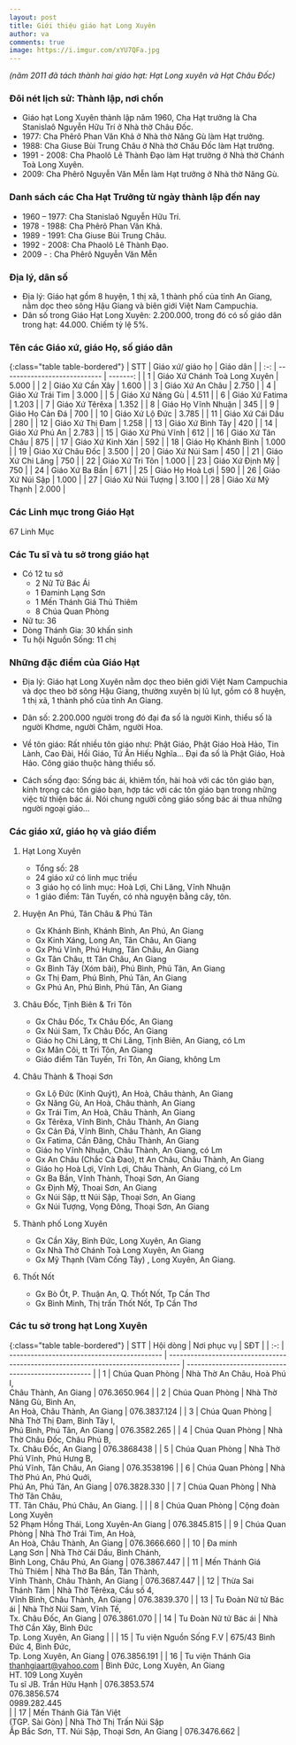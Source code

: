 ```yaml
---
layout: post
title: Giới thiệu giáo hạt Long Xuyên
author: va
comments: true
image: https://i.imgur.com/xYU7QFa.jpg
---
```


_(năm 2011 đã tách thành hai giáo hạt: Hạt Long xuyên và Hạt Châu Đốc)_

### Đôi nét lịch sử: Thành lập, nơi chốn

- Giáo hạt Long Xuyên thành lập năm 1960, Cha Hạt trưởng là Cha Stanislaô Nguyễn Hữu Trí ở Nhà thờ Châu Đốc.
- 1977: Cha Phêrô Phan Văn Khả ở Nhà thờ Năng Gù làm Hạt trưởng.
- 1988: Cha Giuse Bùi Trung Châu ở Nhà thờ Châu Đốc làm Hạt trưởng.
- 1991 - 2008: Cha Phaolô Lê Thành Đạo làm Hạt trưởng ở Nhà thờ Chánh Toà Long Xuyên.
- 2009: Cha Phêrô Nguyễn Văn Mễn làm Hạt trưởng ở Nhà thờ Năng Gù.

### Danh sách các Cha Hạt Trưởng từ ngày thành lập đến nay

- 1960 – 1977: Cha Stanislaô Nguyễn Hữu Trí.
- 1978 - 1988: Cha Phêrô Phan Văn Khả.
- 1989 - 1991: Cha Giuse Bùi Trung Châu.
- 1992 - 2008: Cha Phaolô Lê Thành Đạo.
- 2009 - : Cha Phêrô Nguyễn Văn Mễn

### Địa lý, dân số

- Địa lý: Giáo hạt gồm 8 huyện, 1 thị xã, 1 thành phố của tỉnh An Giang, nằm dọc theo sông Hậu Giang và biên giới Việt Nam Campuchia.
- Dân số trong Giáo Hạt Long Xuyên: 2.200.000, trong đó có số giáo dân trong hạt: 44.000. Chiếm tỷ lệ 5%.

### Tên các Giáo xứ, giáo Họ, số giáo dân

{:class="table table-bordered"}
| STT | Giáo xứ/ giáo họ | Giáo dân |
| :-: | ---------------------------- | -------: |
| 1 | Giáo Xứ Chánh Toà Long Xuyên | 5.000 |
| 2 | Giáo Xứ Cần Xây | 1.600 |
| 3 | Giáo Xứ An Châu | 2.750 |
| 4 | Giáo Xứ Trái Tim | 3.000 |
| 5 | Giáo Xứ Năng Gù | 4.511 |
| 6 | Giáo Xứ Fatima | 1.203 |
| 7 | Giáo Xứ Têrêxa | 1.352 |
| 8 | Giáo Họ Vĩnh Nhuận | 345 |
| 9 | Giáo Họ Cản Đá | 700 |
| 10 | Giáo Xứ Lộ Đức | 3.785 |
| 11 | Giáo Xứ Cái Dầu | 280 |
| 12 | Giáo Xứ Thị Đam | 1.258 |
| 13 | Giáo Xứ Bình Tây | 420 |
| 14 | Giáo Xứ Phú An | 2.783 |
| 15 | Giáo Xứ Phú Vĩnh | 612 |
| 16 | Giáo Xứ Tân Châu | 875 |
| 17 | Giáo Xứ Kinh Xán | 592 |
| 18 | Giáo Họ Khánh Bình | 1.000 |
| 19 | Giáo Xứ Châu Đốc | 3.500 |
| 20 | Giáo Xứ Núi Sam | 450 |
| 21 | Giáo Xứ Chi Lăng | 750 |
| 22 | Giáo Xứ Tri Tôn | 1.000 |
| 23 | Giáo Xứ Định Mỹ | 750 |
| 24 | Giáo Xứ Ba Bần | 671 |
| 25 | Giáo Họ Hoà Lợi | 590 |
| 26 | Giáo Xứ Núi Sập | 1.000 |
| 27 | Giáo Xứ Núi Tượng | 3.100 |
| 28 | Giáo Xứ Mỹ Thạnh | 2.000 |

### Các Linh mục trong Giáo Hạt

67 Linh Mục

### Các Tu sĩ và tu sở trong giáo hạt

- Có 12 tu sở
  - 2 Nữ Tử Bác Ái
  - 1 Đaminh Lạng Sơn
  - 1 Mến Thánh Giá Thủ Thiêm
  - 8 Chúa Quan Phòng
- Nữ tu: 36
- Dòng Thánh Gia: 30 khấn sinh
- Tu hội Nguồn Sống: 11 chị

### Những đặc điểm của Giáo Hạt

- Địa lý: Giáo hạt Long Xuyên nằm dọc theo biên giới Việt Nam Campuchia và dọc theo bờ sông Hậu Giang, thường xuyên bị lũ lụt, gồm có 8 huyện, 1 thị xã, 1 thành phố của tỉnh An Giang.

- Dân số: 2.200.000 người trong đó đại đa số là người Kinh, thiểu số là người Khơme, người Chăm, người Hoa.

- Về tôn giáo: Rất nhiều tôn giáo như: Phật Giáo, Phật Giáo Hoà Hảo, Tin Lành, Cao Đài, Hồi Giáo, Tứ Ân Hiếu Nghĩa... Đại đa số là Phật Giáo, Hoà Hảo. Công giáo thuộc hàng thiểu số.

- Cách sống đạo: Sống bác ái, khiêm tốn, hài hoà với các tôn giáo bạn, kính trọng các tôn giáo bạn, hợp tác với các tôn giáo bạn trong những việc từ thiện bác ái. Nói chung người công giáo sống bác ái thua những người ngoại giáo...

### Các giáo xứ, giáo họ và giáo điểm

1. Hạt Long Xuyên

   - Tổng số: 28
   - 24 giáo xứ có linh mục triều
   - 3 giáo họ có linh mục: Hoà Lợi, Chi Lăng, Vĩnh Nhuận
   - 1 giáo điểm: Tân Tuyến, có nhà nguyện bằng cây, tôn.

2. Huyện An Phú, Tân Châu & Phú Tân

   - Gx Khánh Bình, Khánh Bình, An Phú, An Giang
   - Gx Kinh Xáng, Long An, Tân Châu, An Giang
   - Gx Phú Vĩnh, Phú Hưng, Tân Châu, An Giang
   - Gx Tân Châu, tt Tân Châu, An Giang
   - Gx Bình Tây (Xóm bãi), Phú Bình, Phú Tân, An Giang
   - Gx Thị Đam, Phú Bình, Phú Tân, An Giang
   - Gx Phú An, Phú Bình, Phú Tân, An Giang

3. Châu Đốc, Tịnh Biên & Tri Tôn

   - Gx Châu Đốc, Tx Châu Đốc, An Giang
   - Gx Núi Sam, Tx Châu Đốc, An Giang
   - Giáo họ Chi Lăng, tt Chi Lăng, Tịnh Biên, An Giang, có Lm
   - Gx Mân Côi, tt Tri Tôn, An Giang
   - Giáo điểm Tân Tuyến, Tri Tôn, An Giang, không Lm

4. Châu Thành & Thoại Sơn

   - Gx Lộ Đức (Kinh Quýt), An Hoà, Châu thành, An Giang
   - Gx Năng Gù, An Hoà, Châu thành, An Giang
   - Gx Trái Tim, An Hoà, Châu Thành, An Giang
   - Gx Têrêxa, Vĩnh Bình, Châu Thành, An Giang
   - Gx Cản Đá, Vĩnh Bình, Châu Thành, An Giang
   - Gx Fatima, Cần Đăng, Châu Thành, An Giang
   - Giáo họ Vĩnh Nhuận, Châu Thành, An Giang, có Lm
   - Gx An Châu (Chắc Cà Đao), tt An Châu, Châu Thành, An Giang
   - Giáo họ Hoà Lợi, Vĩnh Lợi, Châu Thành, An Giang, có Lm
   - Gx Ba Bần, Vĩnh Thành, Thoại Sơn, An Giang
   - Gx Định Mỹ, Thoai Sơn, An Giang
   - Gx Núi Sập, tt Núi Sập, Thoại Sơn, An Giang
   - Gx Núi Tượng, Vọng Đông, Thoại Sơn, An Giang

5. Thành phố Long Xuyên

   - Gx Cần Xây, Bình Đức, Long Xuyên, An Giang
   - Gx Nhà Thờ Chánh Toà Long Xuyên, An Giang
   - Gx Mỹ Thạnh (Vàm Cống Tây) , Long Xuyên, An Giang.

6. Thốt Nốt
   - Gx Bò Ót, P. Thuận An, Q. Thốt Nốt, Tp Cần Thơ
   - Gx Bình Minh, Thị trấn Thốt Nốt, Tp Cần Thơ

### Các tu sở trong hạt Long Xuyên

{:class="table table-bordered"}
| STT | Hội dòng | Nơi phục vụ | SĐT |
| :-: | ------------------------------------------- | --------------------------------------------------------------------------------- | --------------------------------------------------- |
| 1 | Chúa Quan Phòng | Nhà Thờ An Châu, Hoà Phú I,<br/>Châu Thành, An Giang | 076.3650.964 |
| 2 | Chúa Quan Phòng | Nhà Thờ Năng Gù, Bình An,<br/>An Hoà, Châu Thành, An Giang | 076.3837.124 |
| 3 | Chúa Quan Phòng | Nhà Thờ Thị Đam, Bình Tây I,<br/>Phú Bình, Phú Tân, An Giang | 076.3582.265 |
| 4 | Chúa Quan Phòng | Nhà Thờ Châu Đốc, Châu Phú B,<br/>Tx. Châu Đốc, An Giang | 076.3868438 |
| 5 | Chúa Quan Phòng | Nhà Thờ Phú Vĩnh, Phú Hưng B,<br/>Phú Vĩnh, Tân Châu, An Giang | 076.3538196 |
| 6 | Chúa Quan Phòng | Nhà Thờ Phú An, Phú Quới,<br/>Phú An, Phú Tân, An Giang | 076.3828.330 |
| 7 | Chúa Quan Phòng | Nhà Thờ Tân Châu,<br/>TT. Tân Châu, Phú Châu, An Giang. | |
| 8 | Chúa Quan Phòng | Cộng đoàn Long Xuyên<br/>52 Phạm Hồng Thái, Long Xuyên-An Giang | 076.3845.815 |
| 9 | Chúa Quan Phòng | Nhà Thờ Trái Tim, An Hoà,<br/>An Hoà, Châu Thành, An Giang | 076.3666.660 |
| 10 | Đa minh<br/> Lạng Sơn | Nhà Thờ Cái Dầu, Bình Chánh,<br/>Bình Long, Châu Phú, An Giang | 076.3867.447 |
| 11 | Mến Thánh Giá<br/> Thủ Thiêm | Nhà Thờ Ba Bần, Tân Thành,<br/>Vĩnh Thành, Châu Thành, An Giang | 076.3687.447 |
| 12 | Thừa Sai<br/>Thánh Tâm | Nhà Thờ Têrêxa, Cầu số 4,<br/>Vĩnh Bình, Châu Thành, An Giang | 076.3839.370 |
| 13 | Tu Đoàn Nữ tử Bác ái | Nhà Thờ Núi Sam, Vĩnh Tế,<br/>Tx. Châu Đốc, An Giang | 076.3861.070 |
| 14 | Tu Đoàn Nữ tử Bác ái | Nhà Thờ Cần Xây, Bình Đức<br/>Tp. Long Xuyên, An Giang | |
| 15 | Tu viện Nguồn Sống F.V | 675/43 Bình Đức 4, Bình Đức,<br/>Tp. Long Xuyên, An Giang | 076.3856.191 |
| 16 | Tu viện Thánh Gia<br/>thanhgiaart@yahoo.com | Bình Đức, Long Xuyên, An Giang<br/>HT. 109 Long Xuyên<br/>Tu sĩ JB. Trần Hữu Hạnh | 076.3853.574<br/>076.3856.574<br/>0989.282.445<br/> |
| 17 | Mến Thánh Giá Tân Việt<br/>(TGP. Sài Gòn) | Nhà Thờ Thị Trấn Núi Sập<br/>Ấp Bắc Sơn, TT. Núi Sập, Thoại Sơn, An Giang | 076.3476.662 |
